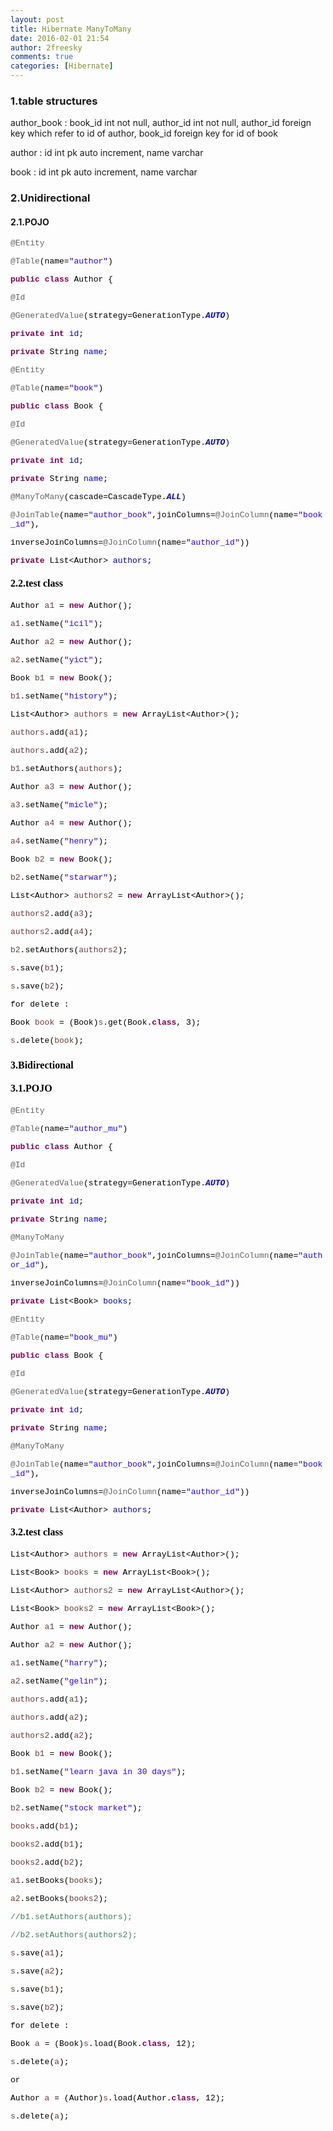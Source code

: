 ```yaml
---
layout: post
title: Hibernate ManyToMany
date: 2016-02-01 21:54
author: 2freesky
comments: true
categories: [Hibernate]
---
```

<h3 class="western">1.table structures</h3>
<p class="western">author_book : book_id int not null, author_id int not null, author_id foreign key which refer to id of author, book_id foreign key for id of book</p>
<p class="western">author : id int pk auto increment, name varchar</p>
<p class="western">book : id int pk auto increment, name varchar</p>

<h3 class="western">2.Unidirectional</h3>
<h4 class="western">2.1.POJO</h4>
<p class="western"><span style="color:#646464;"><span style="font-family:'Courier New', monospace;"><span style="font-size:small;">@Entity</span></span></span></p>
<p class="western" align="LEFT"><span style="font-family:'Courier New', monospace;"><span style="font-size:small;"><span style="color:#646464;">@Table</span><span style="color:#000000;">(name=</span><span style="color:#2a00ff;">"author"</span><span style="color:#000000;">)</span></span></span></p>
<p class="western" align="LEFT"><span style="font-family:'Courier New', monospace;"><span style="font-size:small;"><span style="color:#7f0055;"><b>public</b></span> <span style="color:#7f0055;"><b>class</b></span><span style="color:#000000;"> Author {</span></span></span></p>
<p class="western" align="LEFT"><span style="font-family:'Courier New', monospace;"><span style="font-size:small;"> <span style="color:#646464;">@Id</span></span></span></p>
<p class="western" align="LEFT"><span style="font-family:'Courier New', monospace;"><span style="font-size:small;"> <span style="color:#646464;">@GeneratedValue</span><span style="color:#000000;">(strategy=GenerationType.</span><span style="color:#0000c0;"><i><b>AUTO</b></i></span><span style="color:#000000;">)</span></span></span></p>
<p class="western" align="LEFT"><span style="font-family:'Courier New', monospace;"><span style="font-size:small;"> <span style="color:#7f0055;"><b>private</b></span> <span style="color:#7f0055;"><b>int</b></span> <span style="color:#0000c0;">id</span><span style="color:#000000;">;</span></span></span></p>
<p class="western" align="LEFT"><span style="color:#7f0055;"><span style="font-family:'Courier New', monospace;"><span style="font-size:small;"><b>private</b></span></span></span><span style="color:#000000;"><span style="font-family:'Courier New', monospace;"><span style="font-size:small;"> String </span></span></span><span style="color:#0000c0;"><span style="font-family:'Courier New', monospace;"><span style="font-size:small;">name</span></span></span><span style="color:#000000;"><span style="font-family:'Courier New', monospace;"><span style="font-size:small;">;</span></span></span></p>
<p class="western" align="LEFT"><span style="color:#646464;"><span style="font-family:'Courier New', monospace;"><span style="font-size:small;">@Entity</span></span></span></p>
<p class="western" align="LEFT"><span style="font-family:'Courier New', monospace;"><span style="font-size:small;"><span style="color:#646464;">@Table</span><span style="color:#000000;">(name=</span><span style="color:#2a00ff;">"book"</span><span style="color:#000000;">)</span></span></span></p>
<p class="western" align="LEFT"><span style="font-family:'Courier New', monospace;"><span style="font-size:small;"><span style="color:#7f0055;"><b>public</b></span> <span style="color:#7f0055;"><b>class</b></span><span style="color:#000000;"> Book {</span></span></span></p>
<p class="western" align="LEFT"><span style="font-family:'Courier New', monospace;"><span style="font-size:small;"> <span style="color:#646464;">@Id</span></span></span></p>
<p class="western" align="LEFT"><span style="font-family:'Courier New', monospace;"><span style="font-size:small;"> <span style="color:#646464;">@GeneratedValue</span><span style="color:#000000;">(strategy=GenerationType.</span><span style="color:#0000c0;"><i><b>AUTO</b></i></span><span style="color:#000000;">)</span></span></span></p>
<p class="western" align="LEFT"><span style="font-family:'Courier New', monospace;"><span style="font-size:small;"> <span style="color:#7f0055;"><b>private</b></span> <span style="color:#7f0055;"><b>int</b></span> <span style="color:#0000c0;">id</span><span style="color:#000000;">;</span></span></span></p>
<p class="western" align="LEFT"><span style="font-family:'Courier New', monospace;"><span style="font-size:small;"> <span style="color:#7f0055;"><b>private</b></span><span style="color:#000000;"> String </span><span style="color:#0000c0;">name</span><span style="color:#000000;">;</span></span></span></p>
<p class="western" align="LEFT"><span style="font-family:'Courier New', monospace;"><span style="font-size:small;"> <span style="color:#646464;">@ManyToMany</span><span style="color:#000000;">(cascade=CascadeType.</span><span style="color:#0000c0;"><i><b>ALL</b></i></span><span style="color:#000000;">)</span></span></span></p>
<p class="western" align="LEFT"><span style="font-family:'Courier New', monospace;"><span style="font-size:small;"> <span style="color:#646464;">@JoinTable</span><span style="color:#000000;">(name=</span><span style="color:#2a00ff;">"author_book"</span><span style="color:#000000;">,joinColumns=</span><span style="color:#646464;">@JoinColumn</span><span style="color:#000000;">(name=</span><span style="color:#2a00ff;">"book_id"</span><span style="color:#000000;">),</span></span></span></p>
<p class="western" align="LEFT"><span style="font-family:'Courier New', monospace;"><span style="font-size:small;"><span style="color:#000000;"> inverseJoinColumns=</span><span style="color:#646464;">@JoinColumn</span><span style="color:#000000;">(name=</span><span style="color:#2a00ff;">"author_id"</span><span style="color:#000000;">))</span></span></span></p>
<p class="western" align="LEFT"><span style="color:#7f0055;"><span style="font-family:'Courier New', monospace;"><span style="font-size:small;"><b>private</b></span></span></span><span style="color:#000000;"><span style="font-family:'Courier New', monospace;"><span style="font-size:small;"> List&lt;Author&gt; </span></span></span><span style="color:#0000c0;"><span style="font-family:'Courier New', monospace;"><span style="font-size:small;">authors</span></span></span><span style="color:#000000;"><span style="font-family:'Courier New', monospace;"><span style="font-size:small;">;</span></span></span></p>

<h4 class="western" align="LEFT"><span style="font-family:'Times New Roman', serif;"><span style="font-size:medium;"><span style="color:#000000;">2.2.test class</span></span></span></h4>
<p class="western" align="LEFT"><span style="font-family:'Courier New', monospace;"><span style="font-size:small;"><span style="color:#000000;">Author </span><span style="color:#6a3e3e;">a1</span><span style="color:#000000;"> = </span><span style="color:#7f0055;"><b>new</b></span><span style="color:#000000;"> Author();</span></span></span></p>
<p class="western" align="LEFT"><span style="font-family:'Courier New', monospace;"><span style="font-size:small;"><span style="color:#6a3e3e;">a1</span><span style="color:#000000;">.setName(</span><span style="color:#2a00ff;">"icil"</span><span style="color:#000000;">);</span></span></span></p>
<p class="western" align="LEFT"><span style="font-family:'Courier New', monospace;"><span style="font-size:small;"><span style="color:#000000;">Author </span><span style="color:#6a3e3e;">a2</span><span style="color:#000000;"> = </span><span style="color:#7f0055;"><b>new</b></span><span style="color:#000000;"> Author();</span></span></span></p>
<p class="western" align="LEFT"><span style="font-family:'Courier New', monospace;"><span style="font-size:small;"><span style="color:#6a3e3e;">a2</span><span style="color:#000000;">.setName(</span><span style="color:#2a00ff;">"yict"</span><span style="color:#000000;">);</span></span></span></p>
<p class="western" align="LEFT"><span style="font-family:'Courier New', monospace;"><span style="font-size:small;"><span style="color:#000000;">Book </span><span style="color:#6a3e3e;">b1</span><span style="color:#000000;"> = </span><span style="color:#7f0055;"><b>new</b></span><span style="color:#000000;"> Book();</span></span></span></p>
<p class="western" align="LEFT"><span style="font-family:'Courier New', monospace;"><span style="font-size:small;"><span style="color:#6a3e3e;">b1</span><span style="color:#000000;">.setName(</span><span style="color:#2a00ff;">"history"</span><span style="color:#000000;">);</span></span></span></p>
<p class="western" align="LEFT"><span style="font-family:'Courier New', monospace;"><span style="font-size:small;"><span style="color:#000000;">List&lt;Author&gt; </span><span style="color:#6a3e3e;">authors</span><span style="color:#000000;"> = </span><span style="color:#7f0055;"><b>new</b></span><span style="color:#000000;"> ArrayList&lt;Author&gt;();</span></span></span></p>
<p class="western" align="LEFT"><span style="font-family:'Courier New', monospace;"><span style="font-size:small;"><span style="color:#6a3e3e;">authors</span><span style="color:#000000;">.add(</span><span style="color:#6a3e3e;">a1</span><span style="color:#000000;">);</span></span></span></p>
<p class="western" align="LEFT"><span style="font-family:'Courier New', monospace;"><span style="font-size:small;"><span style="color:#6a3e3e;">authors</span><span style="color:#000000;">.add(</span><span style="color:#6a3e3e;">a2</span><span style="color:#000000;">);</span></span></span></p>
<p class="western" align="LEFT"><span style="font-family:'Courier New', monospace;"><span style="font-size:small;"><span style="color:#6a3e3e;">b1</span><span style="color:#000000;">.setAuthors(</span><span style="color:#6a3e3e;">authors</span><span style="color:#000000;">);</span></span></span></p>
<p class="western" align="LEFT"><span style="font-family:'Courier New', monospace;"><span style="font-size:small;"><span style="color:#000000;">Author </span><span style="color:#6a3e3e;">a3</span><span style="color:#000000;"> = </span><span style="color:#7f0055;"><b>new</b></span><span style="color:#000000;"> Author();</span></span></span></p>
<p class="western" align="LEFT"><span style="font-family:'Courier New', monospace;"><span style="font-size:small;"><span style="color:#6a3e3e;">a3</span><span style="color:#000000;">.setName(</span><span style="color:#2a00ff;">"micle"</span><span style="color:#000000;">);</span></span></span></p>
<p class="western" align="LEFT"><span style="font-family:'Courier New', monospace;"><span style="font-size:small;"><span style="color:#000000;">Author </span><span style="color:#6a3e3e;">a4</span><span style="color:#000000;"> = </span><span style="color:#7f0055;"><b>new</b></span><span style="color:#000000;"> Author();</span></span></span></p>
<p class="western" align="LEFT"><span style="font-family:'Courier New', monospace;"><span style="font-size:small;"><span style="color:#6a3e3e;">a4</span><span style="color:#000000;">.setName(</span><span style="color:#2a00ff;">"henry"</span><span style="color:#000000;">);</span></span></span></p>
<p class="western" align="LEFT"><span style="font-family:'Courier New', monospace;"><span style="font-size:small;"><span style="color:#000000;">Book </span><span style="color:#6a3e3e;">b2</span><span style="color:#000000;"> = </span><span style="color:#7f0055;"><b>new</b></span><span style="color:#000000;"> Book();</span></span></span></p>
<p class="western" align="LEFT"><span style="font-family:'Courier New', monospace;"><span style="font-size:small;"><span style="color:#6a3e3e;">b2</span><span style="color:#000000;">.setName(</span><span style="color:#2a00ff;">"starwar"</span><span style="color:#000000;">);</span></span></span></p>
<p class="western" align="LEFT"><span style="font-family:'Courier New', monospace;"><span style="font-size:small;"><span style="color:#000000;">List&lt;Author&gt; </span><span style="color:#6a3e3e;">authors2</span><span style="color:#000000;"> = </span><span style="color:#7f0055;"><b>new</b></span><span style="color:#000000;"> ArrayList&lt;Author&gt;();</span></span></span></p>
<p class="western" align="LEFT"><span style="font-family:'Courier New', monospace;"><span style="font-size:small;"><span style="color:#6a3e3e;">authors2</span><span style="color:#000000;">.add(</span><span style="color:#6a3e3e;">a3</span><span style="color:#000000;">);</span></span></span></p>
<p class="western" align="LEFT"><span style="font-family:'Courier New', monospace;"><span style="font-size:small;"><span style="color:#6a3e3e;">authors2</span><span style="color:#000000;">.add(</span><span style="color:#6a3e3e;">a4</span><span style="color:#000000;">);</span></span></span></p>
<p class="western" align="LEFT"><span style="font-family:'Courier New', monospace;"><span style="font-size:small;"><span style="color:#6a3e3e;">b2</span><span style="color:#000000;">.setAuthors(</span><span style="color:#6a3e3e;">authors2</span><span style="color:#000000;">);</span></span></span></p>
<p class="western" align="LEFT"><span style="font-family:'Courier New', monospace;"><span style="font-size:small;"><span style="color:#6a3e3e;">s</span><span style="color:#000000;">.save(</span><span style="color:#6a3e3e;">b1</span><span style="color:#000000;">);</span></span></span></p>
<p class="western" align="LEFT"><span style="font-family:'Courier New', monospace;"><span style="font-size:small;"><span style="color:#6a3e3e;">s</span><span style="color:#000000;">.save(</span><span style="color:#6a3e3e;">b2</span><span style="color:#000000;">);</span></span></span></p>
<p class="western" align="LEFT"><span style="font-family:'Courier New', monospace;"><span style="font-size:small;"><span style="color:#000000;">for delete : </span></span></span></p>
<p class="western" align="LEFT"><span style="font-family:'Courier New', monospace;"><span style="font-size:small;"><span style="color:#000000;">Book </span><span style="color:#6a3e3e;">book</span><span style="color:#000000;"> = (Book)</span><span style="color:#6a3e3e;">s</span><span style="color:#000000;">.get(Book.</span><span style="color:#7f0055;"><b>class</b></span><span style="color:#000000;">, 3);</span></span></span></p>
<p class="western" align="LEFT"><span style="font-family:'Courier New', monospace;"><span style="font-size:small;"><span style="color:#6a3e3e;">s</span><span style="color:#000000;">.delete(</span><span style="color:#6a3e3e;">book</span><span style="color:#000000;">);</span></span></span></p>

<h3 class="western" align="LEFT"><span style="font-family:'Times New Roman', serif;"><span style="font-size:medium;"><span style="color:#000000;">3.Bidirectional</span></span></span></h3>
<h4 class="western" align="LEFT"><span style="font-family:'Times New Roman', serif;"><span style="font-size:medium;"><span style="color:#000000;">3.1.POJO</span></span></span></h4>
<p class="western" align="LEFT"><span style="color:#646464;"><span style="font-family:'Courier New', monospace;"><span style="font-size:small;">@Entity</span></span></span></p>
<p class="western" align="LEFT"><span style="font-family:'Courier New', monospace;"><span style="font-size:small;"><span style="color:#646464;">@Table</span><span style="color:#000000;">(name=</span><span style="color:#2a00ff;">"author_mu"</span><span style="color:#000000;">)</span></span></span></p>
<p class="western" align="LEFT"><span style="font-family:'Courier New', monospace;"><span style="font-size:small;"><span style="color:#7f0055;"><b>public</b></span> <span style="color:#7f0055;"><b>class</b></span><span style="color:#000000;"> Author {</span></span></span></p>
<p class="western" align="LEFT"><span style="font-family:'Courier New', monospace;"><span style="font-size:small;"> <span style="color:#646464;">@Id</span></span></span></p>
<p class="western" align="LEFT"><span style="font-family:'Courier New', monospace;"><span style="font-size:small;"> <span style="color:#646464;">@GeneratedValue</span><span style="color:#000000;">(strategy=GenerationType.</span><span style="color:#0000c0;"><i><b>AUTO</b></i></span><span style="color:#000000;">)</span></span></span></p>
<p class="western" align="LEFT"><span style="font-family:'Courier New', monospace;"><span style="font-size:small;"> <span style="color:#7f0055;"><b>private</b></span> <span style="color:#7f0055;"><b>int</b></span> <span style="color:#0000c0;">id</span><span style="color:#000000;">;</span></span></span></p>
<p class="western" align="LEFT"><span style="font-family:'Courier New', monospace;"><span style="font-size:small;"> <span style="color:#7f0055;"><b>private</b></span><span style="color:#000000;"> String </span><span style="color:#0000c0;">name</span><span style="color:#000000;">;</span></span></span></p>
<p class="western" align="LEFT"><span style="font-family:'Courier New', monospace;"><span style="font-size:small;"> <span style="color:#646464;">@ManyToMany</span></span></span></p>
<p class="western" align="LEFT"><span style="font-family:'Courier New', monospace;"><span style="font-size:small;"> <span style="color:#646464;">@JoinTable</span><span style="color:#000000;">(name=</span><span style="color:#2a00ff;">"author_book"</span><span style="color:#000000;">,joinColumns=</span><span style="color:#646464;">@JoinColumn</span><span style="color:#000000;">(name=</span><span style="color:#2a00ff;">"author_id"</span><span style="color:#000000;">),</span></span></span></p>
<p class="western" align="LEFT"><span style="font-family:'Courier New', monospace;"><span style="font-size:small;"><span style="color:#000000;"> inverseJoinColumns=</span><span style="color:#646464;">@JoinColumn</span><span style="color:#000000;">(name=</span><span style="color:#2a00ff;">"book_id"</span><span style="color:#000000;">))</span></span></span></p>
<p class="western" align="LEFT"><span style="font-family:'Courier New', monospace;"><span style="font-size:small;"> <span style="color:#7f0055;"><b>private</b></span><span style="color:#000000;"> List&lt;Book&gt; </span><span style="color:#0000c0;">books</span><span style="color:#000000;">;</span></span></span></p>
<p class="western" align="LEFT"><span style="color:#646464;"><span style="font-family:'Courier New', monospace;"><span style="font-size:small;">@Entity</span></span></span></p>
<p class="western" align="LEFT"><span style="font-family:'Courier New', monospace;"><span style="font-size:small;"><span style="color:#646464;">@Table</span><span style="color:#000000;">(name=</span><span style="color:#2a00ff;">"book_mu"</span><span style="color:#000000;">)</span></span></span></p>
<p class="western" align="LEFT"><span style="font-family:'Courier New', monospace;"><span style="font-size:small;"><span style="color:#7f0055;"><b>public</b></span> <span style="color:#7f0055;"><b>class</b></span><span style="color:#000000;"> Book {</span></span></span></p>
<p class="western" align="LEFT"><span style="font-family:'Courier New', monospace;"><span style="font-size:small;"> <span style="color:#646464;">@Id</span></span></span></p>
<p class="western" align="LEFT"><span style="font-family:'Courier New', monospace;"><span style="font-size:small;"> <span style="color:#646464;">@GeneratedValue</span><span style="color:#000000;">(strategy=GenerationType.</span><span style="color:#0000c0;"><i><b>AUTO</b></i></span><span style="color:#000000;">)</span></span></span></p>
<p class="western" align="LEFT"><span style="font-family:'Courier New', monospace;"><span style="font-size:small;"> <span style="color:#7f0055;"><b>private</b></span> <span style="color:#7f0055;"><b>int</b></span> <span style="color:#0000c0;">id</span><span style="color:#000000;">;</span></span></span></p>
<p class="western" align="LEFT"><span style="font-family:'Courier New', monospace;"><span style="font-size:small;"> <span style="color:#7f0055;"><b>private</b></span><span style="color:#000000;"> String </span><span style="color:#0000c0;">name</span><span style="color:#000000;">;</span></span></span></p>
<p class="western" align="LEFT"><span style="font-family:'Courier New', monospace;"><span style="font-size:small;"> <span style="color:#646464;">@ManyToMany</span></span></span></p>
<p class="western" align="LEFT"><span style="font-family:'Courier New', monospace;"><span style="font-size:small;"> <span style="color:#646464;">@JoinTable</span><span style="color:#000000;">(name=</span><span style="color:#2a00ff;">"author_book"</span><span style="color:#000000;">,joinColumns=</span><span style="color:#646464;">@JoinColumn</span><span style="color:#000000;">(name=</span><span style="color:#2a00ff;">"book_id"</span><span style="color:#000000;">),</span></span></span></p>
<p class="western" align="LEFT"><span style="font-family:'Courier New', monospace;"><span style="font-size:small;"><span style="color:#000000;"> inverseJoinColumns=</span><span style="color:#646464;">@JoinColumn</span><span style="color:#000000;">(name=</span><span style="color:#2a00ff;">"author_id"</span><span style="color:#000000;">))</span></span></span></p>
<p class="western" align="LEFT"><span style="font-family:'Courier New', monospace;"><span style="font-size:small;"> <span style="color:#7f0055;"><b>private</b></span><span style="color:#000000;"> List&lt;Author&gt; </span><span style="color:#0000c0;">authors</span><span style="color:#000000;">;</span></span></span></p>

<h4 class="western" align="LEFT"><span style="font-family:'Times New Roman', serif;"><span style="font-size:medium;"><span style="color:#000000;">3.2.test class</span></span></span></h4>
<p class="western" align="LEFT"><span style="font-family:'Courier New', monospace;"><span style="font-size:small;"><span style="color:#000000;">List&lt;Author&gt; </span><span style="color:#6a3e3e;">authors</span><span style="color:#000000;"> = </span><span style="color:#7f0055;"><b>new</b></span><span style="color:#000000;"> ArrayList&lt;Author&gt;();</span></span></span></p>
<p class="western" align="LEFT"><span style="font-family:'Courier New', monospace;"><span style="font-size:small;"><span style="color:#000000;">List&lt;Book&gt; </span><span style="color:#6a3e3e;">books</span><span style="color:#000000;"> = </span><span style="color:#7f0055;"><b>new</b></span><span style="color:#000000;"> ArrayList&lt;Book&gt;();</span></span></span></p>
<p class="western" align="LEFT"><span style="font-family:'Courier New', monospace;"><span style="font-size:small;"><span style="color:#000000;">List&lt;Author&gt; </span><span style="color:#6a3e3e;">authors2</span><span style="color:#000000;"> = </span><span style="color:#7f0055;"><b>new</b></span><span style="color:#000000;"> ArrayList&lt;Author&gt;();</span></span></span></p>
<p class="western" align="LEFT"><span style="font-family:'Courier New', monospace;"><span style="font-size:small;"><span style="color:#000000;">List&lt;Book&gt; </span><span style="color:#6a3e3e;">books2</span><span style="color:#000000;"> = </span><span style="color:#7f0055;"><b>new</b></span><span style="color:#000000;"> ArrayList&lt;Book&gt;();</span></span></span></p>
<p class="western" align="LEFT"><span style="font-family:'Courier New', monospace;"><span style="font-size:small;"><span style="color:#000000;">Author </span><span style="color:#6a3e3e;">a1</span><span style="color:#000000;"> = </span><span style="color:#7f0055;"><b>new</b></span><span style="color:#000000;"> Author();</span></span></span></p>
<p class="western" align="LEFT"><span style="font-family:'Courier New', monospace;"><span style="font-size:small;"><span style="color:#000000;">Author </span><span style="color:#6a3e3e;">a2</span><span style="color:#000000;"> = </span><span style="color:#7f0055;"><b>new</b></span><span style="color:#000000;"> Author();</span></span></span></p>
<p class="western" align="LEFT"><span style="font-family:'Courier New', monospace;"><span style="font-size:small;"><span style="color:#6a3e3e;">a1</span><span style="color:#000000;">.setName(</span><span style="color:#2a00ff;">"harry"</span><span style="color:#000000;">);</span></span></span></p>
<p class="western" align="LEFT"><span style="font-family:'Courier New', monospace;"><span style="font-size:small;"><span style="color:#6a3e3e;">a2</span><span style="color:#000000;">.setName(</span><span style="color:#2a00ff;">"gelin"</span><span style="color:#000000;">);</span></span></span></p>
<p class="western" align="LEFT"><span style="font-family:'Courier New', monospace;"><span style="font-size:small;"><span style="color:#6a3e3e;">authors</span><span style="color:#000000;">.add(</span><span style="color:#6a3e3e;">a1</span><span style="color:#000000;">);</span></span></span></p>
<p class="western" align="LEFT"><span style="font-family:'Courier New', monospace;"><span style="font-size:small;"><span style="color:#6a3e3e;">authors</span><span style="color:#000000;">.add(</span><span style="color:#6a3e3e;">a2</span><span style="color:#000000;">);</span></span></span></p>
<p class="western" align="LEFT"><span style="font-family:'Courier New', monospace;"><span style="font-size:small;"><span style="color:#6a3e3e;">authors2</span><span style="color:#000000;">.add(</span><span style="color:#6a3e3e;">a2</span><span style="color:#000000;">);</span></span></span></p>
<p class="western" align="LEFT"><span style="font-family:'Courier New', monospace;"><span style="font-size:small;"><span style="color:#000000;">Book </span><span style="color:#6a3e3e;">b1</span><span style="color:#000000;"> = </span><span style="color:#7f0055;"><b>new</b></span><span style="color:#000000;"> Book();</span></span></span></p>
<p class="western" align="LEFT"><span style="font-family:'Courier New', monospace;"><span style="font-size:small;"><span style="color:#6a3e3e;">b1</span><span style="color:#000000;">.setName(</span><span style="color:#2a00ff;">"learn java in 30 days"</span><span style="color:#000000;">);</span></span></span></p>
<p class="western" align="LEFT"><span style="font-family:'Courier New', monospace;"><span style="font-size:small;"><span style="color:#000000;">Book </span><span style="color:#6a3e3e;">b2</span><span style="color:#000000;"> = </span><span style="color:#7f0055;"><b>new</b></span><span style="color:#000000;"> Book();</span></span></span></p>
<p class="western" align="LEFT"><span style="font-family:'Courier New', monospace;"><span style="font-size:small;"><span style="color:#6a3e3e;">b2</span><span style="color:#000000;">.setName(</span><span style="color:#2a00ff;">"stock market"</span><span style="color:#000000;">); </span></span></span></p>
<p class="western" align="LEFT"><span style="font-family:'Courier New', monospace;"><span style="font-size:small;"><span style="color:#6a3e3e;">books</span><span style="color:#000000;">.add(</span><span style="color:#6a3e3e;">b1</span><span style="color:#000000;">);</span></span></span></p>
<p class="western" align="LEFT"><span style="font-family:'Courier New', monospace;"><span style="font-size:small;"><span style="color:#6a3e3e;">books2</span><span style="color:#000000;">.add(</span><span style="color:#6a3e3e;">b1</span><span style="color:#000000;">);</span></span></span></p>
<p class="western" align="LEFT"><span style="font-family:'Courier New', monospace;"><span style="font-size:small;"><span style="color:#6a3e3e;">books2</span><span style="color:#000000;">.add(</span><span style="color:#6a3e3e;">b2</span><span style="color:#000000;">);</span></span></span></p>
<p class="western" align="LEFT"><span style="font-family:'Courier New', monospace;"><span style="font-size:small;"><span style="color:#6a3e3e;">a1</span><span style="color:#000000;">.setBooks(</span><span style="color:#6a3e3e;">books</span><span style="color:#000000;">);</span></span></span></p>
<p class="western" align="LEFT"><span style="font-family:'Courier New', monospace;"><span style="font-size:small;"><span style="color:#6a3e3e;">a2</span><span style="color:#000000;">.setBooks(</span><span style="color:#6a3e3e;">books2</span><span style="color:#000000;">);</span></span></span></p>
<p class="western" align="LEFT"><span style="color:#3f7f5f;"><span style="font-family:'Courier New', monospace;"><span style="font-size:small;">//b1.setAuthors(authors);</span></span></span></p>
<p class="western" align="LEFT"><span style="color:#3f7f5f;"><span style="font-family:'Courier New', monospace;"><span style="font-size:small;">//b2.setAuthors(authors2);</span></span></span></p>
<p class="western" align="LEFT"><span style="font-family:'Courier New', monospace;"><span style="font-size:small;"><span style="color:#6a3e3e;">s</span><span style="color:#000000;">.save(</span><span style="color:#6a3e3e;">a1</span><span style="color:#000000;">);</span></span></span></p>
<p class="western" align="LEFT"><span style="font-family:'Courier New', monospace;"><span style="font-size:small;"><span style="color:#6a3e3e;">s</span><span style="color:#000000;">.save(</span><span style="color:#6a3e3e;">a2</span><span style="color:#000000;">); </span></span></span></p>
<p class="western" align="LEFT"><span style="font-family:'Courier New', monospace;"><span style="font-size:small;"><span style="color:#6a3e3e;">s</span><span style="color:#000000;">.save(</span><span style="color:#6a3e3e;">b1</span><span style="color:#000000;">);</span></span></span></p>
<p class="western" align="LEFT"><span style="font-family:'Courier New', monospace;"><span style="font-size:small;"><span style="color:#6a3e3e;">s</span><span style="color:#000000;">.save(</span><span style="color:#6a3e3e;">b2</span><span style="color:#000000;">);</span></span></span></p>
<p class="western" align="LEFT"><span style="font-family:'Courier New', monospace;"><span style="font-size:small;"><span style="color:#000000;">for delete :</span></span></span></p>
<p class="western" align="LEFT"><span style="font-family:'Courier New', monospace;"><span style="font-size:small;"><span style="color:#000000;">Book </span><span style="color:#6a3e3e;">a</span><span style="color:#000000;"> = (Book)</span><span style="color:#6a3e3e;">s</span><span style="color:#000000;">.load(Book.</span><span style="color:#7f0055;"><b>class</b></span><span style="color:#000000;">, 12); </span></span></span></p>
<p class="western" align="LEFT"><span style="font-family:'Courier New', monospace;"><span style="font-size:small;"><span style="color:#6a3e3e;">s</span><span style="color:#000000;">.delete(</span><span style="color:#6a3e3e;">a</span><span style="color:#000000;">);</span></span></span></p>
<p class="western" align="LEFT"><span style="font-family:'Courier New', monospace;"><span style="font-size:small;"><span style="color:#000000;">or </span></span></span></p>
<p class="western" align="LEFT"><span style="font-family:'Courier New', monospace;"><span style="font-size:small;"><span style="color:#000000;">Author </span><span style="color:#6a3e3e;">a</span><span style="color:#000000;"> = (Author)</span><span style="color:#6a3e3e;">s</span><span style="color:#000000;">.load(Author.</span><span style="color:#7f0055;"><b>class</b></span><span style="color:#000000;">, 12); </span></span></span></p>
<p class="western" align="LEFT"><span style="font-family:'Courier New', monospace;"><span style="font-size:small;"><span style="color:#6a3e3e;">s</span><span style="color:#000000;">.delete(</span><span style="color:#6a3e3e;">a</span><span style="color:#000000;">);</span></span></span></p>
